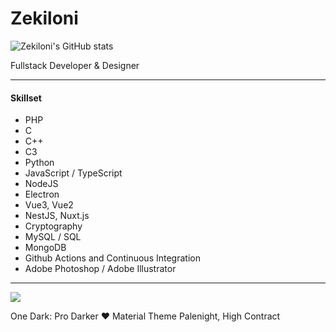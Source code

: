 # Zekiloni

![Zekiloni's GitHub stats](https://github-readme-stats.vercel.app/api?username=Zekiloni&show_icons=true&theme=onedark)


Fullstack Developer & Designer

---

#### **Skillset**

* PHP
* C
* C++
* C3
* Python
* JavaScript / TypeScript
* NodeJS
* Electron
* Vue3, Vue2
* NestJS, Nuxt.js 
* Cryptography
* MySQL / SQL
* MongoDB
* Github Actions and Continuous Integration
* Adobe Photoshop / Adobe Illustrator

---

![](https://komarev.com/ghpvc/?username=Zekiloni)

One Dark: Pro Darker ❤️ Material Theme Palenight, High Contract
